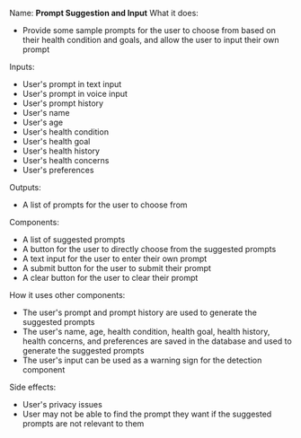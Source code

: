 Name: **Prompt Suggestion and Input**
What it does: 
- Provide some sample prompts for the user to choose from based on their health condition and goals, and allow the user to input their own prompt
  
Inputs:
- User's prompt in text input
- User's prompt in voice input
- User's prompt history
- User's name
- User's age
- User's health condition
- User's health goal
- User's health history
- User's health concerns
- User's preferences
  
Outputs:
- A list of prompts for the user to choose from
  
Components:
- A list of suggested prompts 
- A button for the user to directly choose from the suggested prompts
- A text input for the user to enter their own prompt
- A submit button for the user to submit their prompt
- A clear button for the user to clear their prompt

How it uses other components:
- The user's prompt and prompt history are used to generate the suggested prompts
- The user's name, age, health condition, health goal, health history, health concerns, and preferences are saved in the database and used to generate the suggested prompts
- The user's input can be used as a warning sign for the detection component

Side effects:
- User's privacy issues
- User may not be able to find the prompt they want if the suggested prompts are not relevant to them